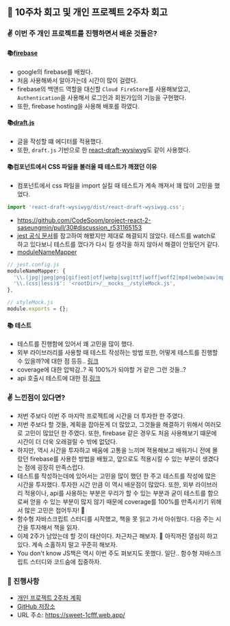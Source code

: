 ## 🚀 10주차 회고 및 개인 프로젝트 2주차 회고

### ✌️ 이번 주 개인 프로젝트를 진행하면서 배운 것들은?

#### 📚[firebase](https://firebase.google.com/)
- google의 firebase를 배웠다.
- 처음 사용해봐서 알아가는데 시간이 많이 걸렸다.
- firebase의 백앤드 역할을 대신할 `Cloud FireStore`를 사용해보았고, `Authentication`을 사용해서 로그인과 회원가입의 기능을 구현했다.
- 또한, firebase hosting을 사용해 배포를 하였다.

#### 📚[draft.js](https://draftjs.org/)
- 글을 작성할 떄 에디터를 적용했다.
- 또한, `draft.js` 기반으로 한 [react-draft-wysiwyg](https://jpuri.github.io/react-draft-wysiwyg/)도 같이 사용했다.

#### 📚컴포넌트에서 CSS 파일을 불러올 때 테스트가 깨졌던 이유
- 컴포넌트에서 css 파일을 import 실킬 때 테스트가 계속 깨져서 꽤 많이 고민을 했었다.

```javascript
import 'react-draft-wysiwyg/dist/react-draft-wysiwyg.css';
```

- https://github.com/CodeSoom/project-react-2-saseungmin/pull/30#discussion_r531165153
- [jest 공식 문서](https://jestjs.io/docs/en/webpack#handling-static-assets)를 참고하여 해봤지만 제대로 해결되지 않았다. 테스트를 watch로 하고 있다보니 테스트를 껐다가 다시 킬 생각을 하지 않아서 해결이 안됬던거 같다.
- [moduleNameMapper](https://jestjs.io/docs/en/configuration#modulenamemapper-objectstring-string--arraystring)

```javascript
// jest.config.js
moduleNameMapper: {
  '\\.(jpg|jpeg|png|gif|eot|otf|webp|svg|ttf|woff|woff2|mp4|webm|wav|mp3|m4a|aac|oga)$': '<rootDir>/__mocks__/fileMock.js',
  '\\.(css|less)$': '<rootDir>/__mocks__/styleMock.js',
},

// styleMock.js
module.exports = {};
```

#### 📚 테스트
- 테스트를 진행함에 있어서 꽤 고민을 많이 했다.
- 외부 라이브러리를 사용할 때 테스트 작성하는 방법 또한, 어떻게 테스트를 진행할 수 있을까?에 대한 점 등등.. [링크](https://github.com/CodeSoom/project-react-2-saseungmin/issues/31#issuecomment-734907598)
- coverage에 대한 압박감..? 꼭 100%가 되야할 거 같은 그런 것들..?
- api 호출시 테스트에 대한 점.[링크](https://github.com/CodeSoom/project-react-2-saseungmin/pull/32#discussion_r532153157)


### ✌️ 느낀점이 있다면?

- 저번 주보다 이번 주 마지막 프로젝트에 시간을 더 투자한 한 주였다. 
- 저번 주보다 할 것들, 계획을 잡아둔게 더 많았고, 그것들을 해결하기 위해서 여러모로 고민이 많았던 한 주였다. 또한, firebase 같은 경우도 처음 사용해보기 떄문에 시간이 더 더욱 오래걸릴 수 밖에 없덨다. 
- 하지만, 역시 시간을 투자하고 배움에 고통을 느끼며 젹용해보고 배워가니 전에 몰랐던 firebase를 사용한 방법을 배웠고, 앞으로도 적용시킬 수 있는 부분이 생겼다는 점에 굉장히 만족스럽다. 
- 테스트를 작성하는데에 있어서는 고민을 많이 했던 한 주고 테스트를 작성에 많은 시간을 투자했다. 투자한 시간 만큼 이 역시 배운점이 많았다. 또한, 외부 라이브러리 적용이나, api를 사용하는 부분은 우리가 할 수 있는 부분과 굳이 테스트를 함으로써 얻을 수 있는 부분이 많지 않기 때문에 coverage를 100%를 만족시키기 위해서 많은 고민은 접어두자! 🚀
- 함수형 자바스크립트 스터디를 시작했고, 책을 못 읽고 가서 아쉬웠다. 다음 주는 시간을 투자해서 책을 읽자.
- 이제 2주가 남았는데 할 것이 태산이다. 차근차근 해보자. 🧐 아직까진 열심히 하고있다. 계속 소홀하지 말고 꾸준히 해보자.
- You don't know JS책은 역시 이번 주도 펴보지도 못했다. 일단.. 함수형 자바스크립트 스터디와 코드숨에 집중하자.


### 🎯 진행사항
- [개인 프로젝트 2주차 계획](https://github.com/CodeSoom/project-react-2-saseungmin/issues/20)
- [GitHub 저장소](https://github.com/CodeSoom/project-react-2-saseungmin)
- URL 주소: https://sweet-1cfff.web.app/